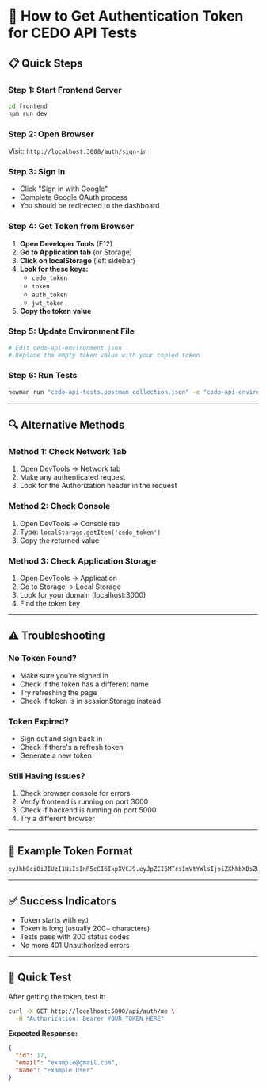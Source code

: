 # 🔐 **How to Get Authentication Token for CEDO API Tests**

## **📋 Quick Steps**

### **Step 1: Start Frontend Server**
```bash
cd frontend
npm run dev
```

### **Step 2: Open Browser**
Visit: `http://localhost:3000/auth/sign-in`

### **Step 3: Sign In**
- Click "Sign in with Google"
- Complete Google OAuth process
- You should be redirected to the dashboard

### **Step 4: Get Token from Browser**
1. **Open Developer Tools** (F12)
2. **Go to Application tab** (or Storage)
3. **Click on localStorage** (left sidebar)
4. **Look for these keys:**
   - `cedo_token`
   - `token`
   - `auth_token`
   - `jwt_token`
5. **Copy the token value**

### **Step 5: Update Environment File**
```bash
# Edit cedo-api-environment.json
# Replace the empty token value with your copied token
```

### **Step 6: Run Tests**
```bash
newman run "cedo-api-tests.postman_collection.json" -e "cedo-api-environment.json" --reporters cli
```

---

## **🔍 Alternative Methods**

### **Method 1: Check Network Tab**
1. Open DevTools → Network tab
2. Make any authenticated request
3. Look for the Authorization header in the request

### **Method 2: Check Console**
1. Open DevTools → Console tab
2. Type: `localStorage.getItem('cedo_token')`
3. Copy the returned value

### **Method 3: Check Application Storage**
1. Open DevTools → Application
2. Go to Storage → Local Storage
3. Look for your domain (localhost:3000)
4. Find the token key

---

## **⚠️ Troubleshooting**

### **No Token Found?**
- Make sure you're signed in
- Check if the token has a different name
- Try refreshing the page
- Check if token is in sessionStorage instead

### **Token Expired?**
- Sign out and sign back in
- Check if there's a refresh token
- Generate a new token

### **Still Having Issues?**
1. Check browser console for errors
2. Verify frontend is running on port 3000
3. Check if backend is running on port 5000
4. Try a different browser

---

## **📝 Example Token Format**
```
eyJhbGciOiJIUzI1NiIsInR5cCI6IkpXVCJ9.eyJpZCI6MTcsImVtYWlsIjoiZXhhbXBsZUBnbWFpbC5jb20iLCJpYXQiOjE3MzI1NjQ4MDAsImV4cCI6MTczMjU2ODQwMH0.example_signature
```

---

## **✅ Success Indicators**
- Token starts with `eyJ`
- Token is long (usually 200+ characters)
- Tests pass with 200 status codes
- No more 401 Unauthorized errors

---

## **🚀 Quick Test**
After getting the token, test it:
```bash
curl -X GET http://localhost:5000/api/auth/me \
  -H "Authorization: Bearer YOUR_TOKEN_HERE"
```

**Expected Response:**
```json
{
  "id": 17,
  "email": "example@gmail.com",
  "name": "Example User"
}
``` 